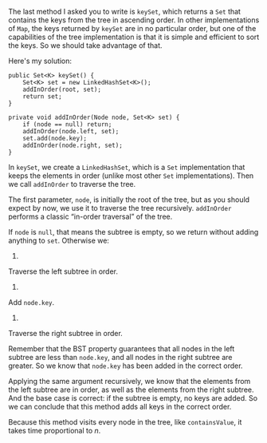 The last method I asked you to write is `keySet`, which returns a `Set` that contains the keys from the tree in ascending order. In other implementations of `Map`, the keys returned by `keySet` are in no particular order, but one of the capabilities of the tree implementation is that it is simple and efficient to sort the keys. So we should take advantage of that.


Here's my solution:

```code
public Set<K> keySet() {
    Set<K> set = new LinkedHashSet<K>();
    addInOrder(root, set);
    return set;
}

private void addInOrder(Node node, Set<K> set) {
    if (node == null) return;
    addInOrder(node.left, set);
    set.add(node.key);
    addInOrder(node.right, set);        
}
```

In `keySet`, we create a `LinkedHashSet`, which is a `Set` implementation that keeps the elements in order (unlike most other `Set` implementations). Then we call `addInOrder` to traverse the tree.


The first parameter, `node`, is initially the root of the tree, but as you should expect by now, we use it to traverse the tree recursively. `addInOrder` performs a classic “in-order traversal” of the tree.

If `node` is `null`, that means the subtree is empty, so we return without adding anything to `set`. Otherwise we:



1. 
Traverse the left subtree in order.

1. 
Add `node.key`.

1. 
Traverse the right subtree in order.


Remember that the BST property guarantees that all nodes in the left subtree are less than `node.key`, and all nodes in the right subtree are greater. So we know that `node.key` has been added in the correct order.


Applying the same argument recursively, we know that the elements from the left subtree are in order, as well as the elements from the right subtree.  And the base case is correct: if the subtree is empty, no keys are added.  So we can conclude that this method adds all keys in the correct order.

Because this method visits every node in the tree, like `containsValue`, it takes time proportional to $n$.